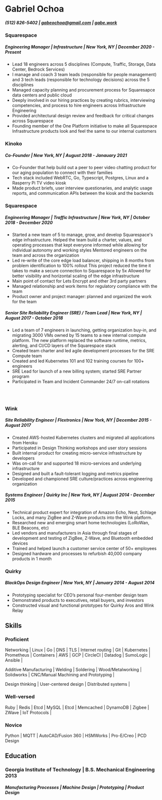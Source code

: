 # Gabriel Ochoa
##### (512) 826-5402 |  gabeochoa@gmail.com | [gabe.work](https://gabe.work)

### Squarespace 
##### Engineering Manager | Infrastructure | New York, NY | December 2020 - Present 
- Lead 18 engineers across 5 disciplines (Compute, Traffic, Storage, Data Center, Bedrock Services)
- I manage and coach 3 team leads (responsible for people management) and 3 tech leads (responsible for technology decisions) across the 5 disciplines
- Managed capacity planning and procurement process for Squaresapce data centers and public cloud
- Deeply involved in our hiring practices by creating rubrics, interviewing competencies, and process to hire 
engineers across Infrastructure Engineering
- Provided architectural design review and feedback for critical changes across Squarespace 
- Founding member of the One Platform initiative to make all Squarespace Infrastructure 
products look and feel the same to our internal customers

### Kinoko
##### Co-Founder | New York, NY | August 2018 - Janauary 2021
- Co-Founder that help build out a peer to peer video chatting product for our aging population to connect with their families
- Tech stack included WebRTC, Go, Typescript, Postgres, Linux and a Rasperry Pi TV video kiosk
- Made product briefs, user interview questionaries, and analytic usage reports, and communication APIs between the kiosk and the backends

### Squarespace 
##### Engineering Manager | Traffic Infrastructure | New York, NY | October 2018 - December 2020
- Started a new team of 5 to manage, grow, and develop Squarespace's edge infrastructure. 
  Helped the team build a charter, values, and operating processes that kept everyone informed while allowing 
  for individual autonomy and working styles
  Mentored engineers on the team and across the organization
- Led re-write of the core edge load balancer, shipping in 8 months from problem identification to 100% rollout
  This project reduced the time it takes to make a secure connection to Squarespace by 5x 
  Allowed for better visibility and horizontal scaling of the edge infrastructure
- Main point of contact for Lets Encrypt and other 3rd party partners
- Managed relationship and work items for regulatory compliance with the team
- Product owner and project manager: planned and organized the work for the team

##### Senior Site Reliability Engineer (SRE) / Team Lead | New York, NY | August 2017 - October 2018 
- Led a team of 7 engineers in launching, getting organization buy-in, and migrating 
  3000 VMs owned by 15 teams to a new internal compute platform. The new platform replaced 
  the software runtime, metrics, alerting, and CI/CD layers of the Squarespace stack
- Created team charter and led agile development processes for the SRE Compute team
- Created and led Kubernetes 101 and 102 training courses for 100+ engineers
- SRE Lead for launch of a new billing system; started SRE Partner program
- Participated in Team and Incident Commander 24/7 on-call rotations

<br></br>

### Wink
##### Site Reliability Engineer | Flextronics | New York, NY | December 2015 - August 2017 
- Created AWS-hosted Kubernetes clusters and migrated all applications from Heroku
- Participated in Design Thinking workshops and user story sessions
- Built internal product for creating micro-service infrastructure by developers
- Was on-call for and supported 18 micro-services and underlying infrastructure
- Designed and built a fault-tolerant logging and metrics pipeline
- Developed and championed SRE culture/practices across engineering organization

##### Systems Engineer | Quirky Inc | New York, NY | August 2014 - December 2015 
- Technical product expert for integration of Amazon Echo, Nest, Schlage Locks, and many 
  ZigBee and Z-Wave products into the Wink platform.  
- Researched new and emerging smart home technologies (LoRoWan, BLE Beacons, etc)
- Led vendors and manufacturers in Asia through final stages of development and testing of 
  ZigBee, Z-Wave, and Bluetooth embedded devices
- Trained and helped launch a customer service center of 50+ employees
- Designed hardware and processes to refurbish 40,000 company products in 1 month

### Quirky 
##### BlackOps Design Engineer | New York, NY | January 2014 - August 2014 
- Prototyping specialist for CEO’s personal four-member design team
- Demonstrated products to executives, retail buyers, and investors
- Constructed visual and functional prototypes for Quirky Aros and Wink Relay

## Skills

### Proficient

Networking | Linux | Go | DNS | TLS | Internet routing | Git | Kubernetes | Prometheus | Containers | AWS | GCP | CircleCI | Datadog | SumoLogic | Ansible |

Additive Manufacturing | Welding | Soldering | Wood/Metalworking | Solidworks | CNC/Manual Machining and Prototyping |

Design thinking | User-centered design | Distributed systems |

### Well-versed

Ruby | Redis | Etcd | MySQL | Etcd | Memcached | DynamoDB | Zigbee | ZWave | IoT Protocols |

### Novice

Python | MQTT | AutoCAD/Fusion 360 | HSMWorks | Pro-E/Creo | PCD Design

## Education
### Georgia Institute of Technology | B.S. Mechanical Engineering 2013 
##### Manufacturing Processes | Machine Design | Prototyping | Product Design